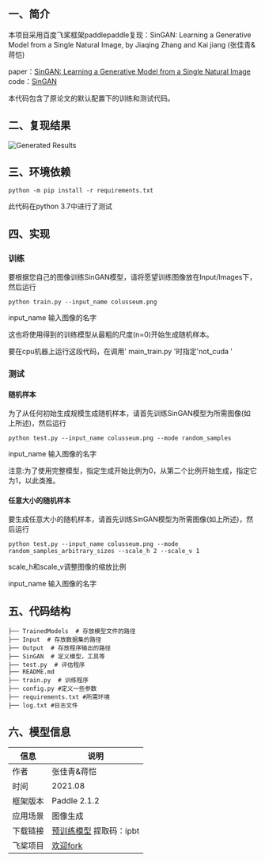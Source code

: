 ## 一、简介
本项目采用百度飞桨框架paddlepaddle复现：SinGAN: Learning a Generative Model from a Single Natural Image, by Jiaqing Zhang and Kai jiang (张佳青&蒋恺)


paper：[SinGAN: Learning a Generative Model from a Single Natural Image](https://paperswithcode.com/paper/singan-learning-a-generative-model-from-a)
code：[SinGAN](https://github.com/tamarott/SinGAN)

本代码包含了原论文的默认配置下的训练和测试代码。

## 二、复现结果

![Generated Results](https://github.com/icey-zhang/paddle_SinGAN/blob/main/result.png)

## 三、环境依赖

```
python -m pip install -r requirements.txt
```

此代码在python 3.7中进行了测试

## 四、实现

### 训练

要根据您自己的图像训练SinGAN模型，请将愿望训练图像放在Input/Images下，然后运行  
 
```
python train.py --input_name colusseum.png  
``` 
 
input_name 输入图像的名字

这也将使用得到的训练模型从最粗的尺度(n=0)开始生成随机样本。  

要在cpu机器上运行这段代码，在调用' main_train.py '时指定'not_cuda '


### 测试

#### 随机样本 

为了从任何初始生成规模生成随机样本，请首先训练SinGAN模型为所需图像(如上所述)，然后运行  
 
```
python test.py --input_name colusseum.png --mode random_samples
```
 
input_name 输入图像的名字

注意:为了使用完整模型，指定生成开始比例为0，从第二个比例开始生成，指定它为1，以此类推。 

 
#### 任意大小的随机样本

要生成任意大小的随机样本，请首先训练SinGAN模型为所需图像(如上所述)，然后运行  
 
```
python test.py --input_name colusseum.png --mode random_samples_arbitrary_sizes --scale_h 2 --scale_v 1
```

scale_h和scale_v调整图像的缩放比例

input_name 输入图像的名字


## 五、代码结构


```
├── TrainedModels  # 存放模型文件的路径
├── Input  # 存放数据集的路径
├── Output  # 存放程序输出的路径
├── SinGAN  # 定义模型，工具等
├── test.py  # 评估程序
├── README.md
├── train.py  # 训练程序
├── config.py #定义一些参数
├── requirements.txt #所需环境
├── log.txt #日志文件
```

## 六、模型信息

|  信息   |  说明 |
|  ----  |  ----  |
| 作者 | 张佳青&蒋恺 |
| 时间 | 2021.08 |
| 框架版本 | Paddle 2.1.2 |
| 应用场景 | 图像生成 |
| 下载链接 | [预训练模型](https://pan.baidu.com/s/1MGA0GT1jkgAvd0REjN1aRg) 提取码：ipbt |
| 飞桨项目 | [欢迎fork](https://aistudio.baidu.com/aistudio/projectdetail/2285122?shared=1) |
